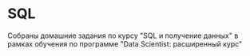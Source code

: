 # SQL
Собраны домашние задания по курсу "SQL и получение данных" в рамках обучения по программе "Data Scientist: расширенный курс"
